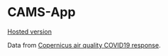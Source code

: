# CAMS-App

[Hosted version](https://sweing.shinyapps.io/camsapp/)

Data from [Copernicus air quality COVID19 response](https://github.com/CopernicusAtmosphere/air-quality-covid19-response).